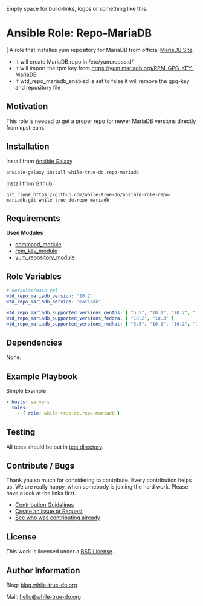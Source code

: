 Empty space for build-links, logos or something like this.

# Ansible Role: Repo-MariaDB
| A role that installes yum repository for MariaDB from official [MariaDB Site](https://downloads.mariadb.org/mariadb/repositories/)

- It will create MariaDB.repo in /etc/yum.repos.d/
- It will import the rpm key from <https://yum.mariadb.org/RPM-GPG-KEY-MariaDB>
- If wtd_repo_mariadb_enabled is set to false it will remove the gpg-key and repository file

## Motivation

This role is needed to get a proper repo for newer MariaDB versions directly from upstream.

## Installation

Install from [Ansible Galaxy](https://galaxy.ansible.com/while-true-do.repo-mariadb)

```
ansible-galaxy install while-true-do.repo-mariadb
```

Install from [Github](https://github.com/while-true-do/ansible-role-repo-mariadb)

```
git clone https://github.com/while-true-do/ansible-role-repo-mariadb.git while-true-do.repo-mariadb
```

## Requirements

**Used Modules**

-   [command_module](http://docs.ansible.com/ansible/latest/command_module.html)
-   [rpm_key_module](http://docs.ansible.com/ansible/latest/rpm_key_module.html)
-   [yum_repository_module](http://docs.ansible.com/ansible/latest/yum_repository_module.html)

## Role Variables
```yaml
# defaults/main.yml
wtd_repo_mariadb_version: "10.2"
wtd_repo_mariadb_service: "mariadb"

wtd_repo_mariadb_supported_versions_centos: [ "5.5", "10.1", "10.2", "10.3" ]
wtd_repo_mariadb_supported_versions_fedora: [ "10.2", "10.3" ]
wtd_repo_mariadb_supported_versions_redhat: [ "5.5", "10.1", "10.2", "10.3" ]
```

## Dependencies

None.

## Example Playbook

Simple Example:

```yaml
- hosts: servers 
  roles:
    - { role: while-true-do.repo-mariadb }
```

## Testing

All tests should be put in [test directory](./tests/).

## Contribute / Bugs

Thank you so much for considering to contribute. Every contribution helps us.
We are really happy, when somebody is joining the hard work. Please have a look 
at the links first.

-   [Contribution Guidelines](./docs/CONTRIBUTING.md)
-   [Create an issue or Request](https://github.com/while-true-do/ansible-role-repo-mariadb/issues)
-   [See who was contributing already](https://github.com/while-true-do/ansible-role-repo-mariadb/graphs/contributors)

## License
This work is licensed under a [BSD License](https://opensource.org/licenses/BSD-3-Clause).

## Author Information

Blog: [blog.while-true-do.org](https://blog.while-true-do.org)

Mail: [hello@while-true-do.org](mailto:hello@while-true-do.org)
